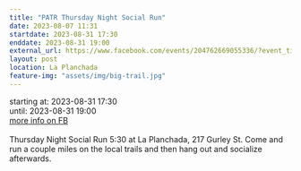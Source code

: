 ```yaml
---
title: "PATR Thursday Night Social Run"
date: 2023-08-07 11:31
startdate: 2023-08-31 17:30
enddate: 2023-08-31 19:00
external_url: https://www.facebook.com/events/204762669055336/?event_time_id=204762702388666
layout: post
location: La Planchada
feature-img: "assets/img/big-trail.jpg"
---
```


starting at: 2023-08-31 17:30<br>until: 2023-08-31 19:00<br><a href="https://www.facebook.com/events/204762669055336/?event_time_id=204762702388666">more info on FB</a><br><br>Thursday Night Social Run 5&#58;30 at La Planchada, 217 Gurley St. Come and run a couple miles on the local trails and then hang out and socialize afterwards.<br>
  <br>
  
